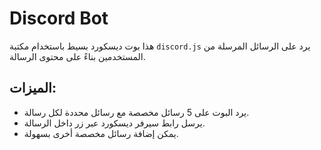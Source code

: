 # Discord Bot

هذا بوت ديسكورد بسيط باستخدام مكتبة `discord.js` يرد على الرسائل المرسلة من المستخدمين بناءً على محتوى الرسالة.

## الميزات:
- يرد البوت على 5 رسائل مخصصة مع رسائل محددة لكل رسالة.
- يرسل رابط سيرفر ديسكورد عبر زر داخل الرسالة.
- يمكن إضافة رسائل مخصصة أخرى بسهولة.



 
